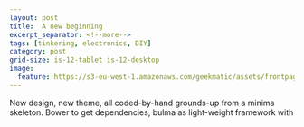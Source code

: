 ```yaml
---
layout: post
title:  A new beginning
excerpt_separator: <!--more-->
tags: [tinkering, electronics, DIY]
category: post
grid-size: is-12-tablet is-12-desktop
image:
  feature: https://s3-eu-west-1.amazonaws.com/geekmatic/assets/frontpage/geekmatic_00.jpg
---
```

New design, new theme, all coded-by-hand grounds-up from a minima skeleton. Bower to get dependencies, bulma as light-weight framework with 